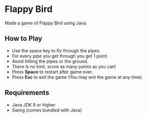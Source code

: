 # Flappy Bird

Made a game of Flappy Bird using Java.

## How to Play

- Use the space key to fly through the pipes.
- For every pipe you get through you get 1 point.
- Avoid hitting the pipes or the ground.
- There is no limit, score as many points as you can!
- Press **Space** to restart after game over.
- Press **Esc** to exit the game (You may exit the game at any time).

## Requirements

- Java JDK 8 or higher
- Swing (comes bundled with Java)
